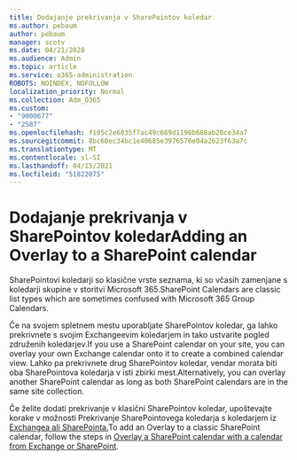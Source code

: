 ```yaml
---
title: Dodajanje prekrivanja v SharePointov koledar
ms.author: pebaum
author: pebaum
manager: scotv
ms.date: 04/21/2020
ms.audience: Admin
ms.topic: article
ms.service: o365-administration
ROBOTS: NOINDEX, NOFOLLOW
localization_priority: Normal
ms.collection: Adm_O365
ms.custom:
- "9000677"
- "2587"
ms.openlocfilehash: f105c2e6035f7ac49c669d1196b688ab20ce34a7
ms.sourcegitcommit: 8bc60ec34bc1e40685e3976576e04a2623f63a7c
ms.translationtype: MT
ms.contentlocale: sl-SI
ms.lasthandoff: 04/15/2021
ms.locfileid: "51822075"
---
```

# <a name="adding-an-overlay-to-a-sharepoint-calendar"></a><span data-ttu-id="3e6a4-102">Dodajanje prekrivanja v SharePointov koledar</span><span class="sxs-lookup"><span data-stu-id="3e6a4-102">Adding an Overlay to a SharePoint calendar</span></span>

<span data-ttu-id="3e6a4-103">SharePointovi koledarji so klasične vrste seznama, ki so včasih zamenjane s koledarji skupine v storitvi Microsoft 365.</span><span class="sxs-lookup"><span data-stu-id="3e6a4-103">SharePoint Calendars are classic list types which are sometimes confused with Microsoft 365 Group Calendars.</span></span>
 
<span data-ttu-id="3e6a4-104">Če na svojem spletnem mestu uporabljate SharePointov koledar, ga lahko prekrivnete s svojim Exchangeevim koledarjem in tako ustvarite pogled združenih koledarjev.</span><span class="sxs-lookup"><span data-stu-id="3e6a4-104">If you use a SharePoint calendar on your site, you can overlay your own Exchange calendar onto it to create a combined calendar view.</span></span> <span data-ttu-id="3e6a4-105">Lahko pa prekrivnete drug SharePointov koledar, vendar morata biti oba SharePointova koledarja v isti zbirki mest.</span><span class="sxs-lookup"><span data-stu-id="3e6a4-105">Alternatively, you can overlay another SharePoint calendar as long as both SharePoint calendars are in the same site collection.</span></span>
 
<span data-ttu-id="3e6a4-106">Če želite dodati prekrivanje v klasični SharePointov koledar, upoštevajte korake v možnosti Prekrivanje SharePointovega koledarja s koledarjem iz [Exchangea ali SharePointa.](https://support.office.com/article/Overlay-a-SharePoint-calendar-with-a-calendar-from-Exchange-or-SharePoint-4CAEBE59-3994-4A94-9322-B31ABB8A5E9A)</span><span class="sxs-lookup"><span data-stu-id="3e6a4-106">To add an Overlay to a classic SharePoint calendar, follow the steps in [Overlay a SharePoint calendar with a calendar from Exchange or SharePoint](https://support.office.com/article/Overlay-a-SharePoint-calendar-with-a-calendar-from-Exchange-or-SharePoint-4CAEBE59-3994-4A94-9322-B31ABB8A5E9A).</span></span>
